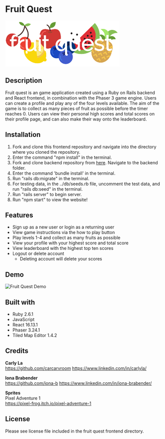 
# Fruit Quest 

![fruit quest logo](./src/fruit-quest-logo.png)

## Description

Fruit quest is an game application created using a Ruby on Rails backend and React frontend, in combination with the Phaser 3 game engine. Users can create a profile and play any of the four levels available. The aim of the game is to collect as many pieces of fruit as possible before the timer reaches 0. Users can view their personal high scores and total scores on their profile page, and can also make their way onto the leaderboard. 

## Installation
1. Fork and clone this frontend repository and navigate into the directory where you cloned the repository.
2. Enter the command "npm install" in the terminal.
3. Fork and clone backend repository from [here](https://github.com/iona-b/mod-4-project-backend). Navigate to the backend folder.
4. Enter the command 'bundle install' in the terminal.
5. Run "rails db:migrate" in the terminal.
6. For testing data, in the ../db/seeds.rb file, uncomment the test data, and run "rails db:seed" in the terminal.
7. Run "rails server" to begin server.
8. Run "npm start" to view the website!

## Features
* Sign up as a new user or login as a returning user
* View game instructions via the how to play button 
* Play levels 1-4 and collect as many fruits as possible
* View your profile with your highest score and total score
* View leaderboard with the highest top ten scores
* Logout or delete account
    * Deleting account will delete your scores

## Demo

![Fruit Quest Demo]('mod-4-project-frontend/'https:/thumbs.gfycat.com')

## Built with
* Ruby 2.6.1
* JavaScript
* React 16.13.1
* Phaser 3.24.1
* Tiled Map Editor 1.4.2

## Credits

**Carly La**<br>
https://github.com/carcarvroom
https://www.linkedin.com/in/carlyla/

**Iona Brabender**<br>
https://github.com/iona-b
https://www.linkedin.com/in/iona-brabender/

**Sprites**<br>
Pixel Adventure 1<br>
https://pixel-frog.itch.io/pixel-adventure-1

## License

Please see license file included in the fruit quest frontend directory.